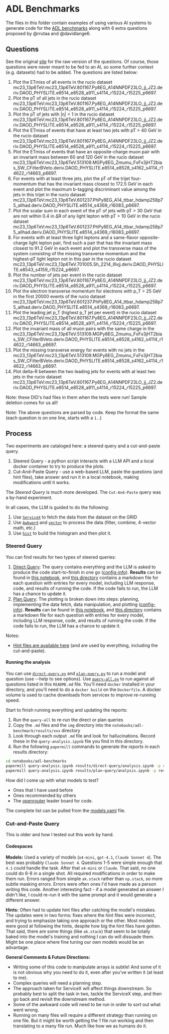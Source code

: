 # ADL Benchmarks

The files in this folder contain examples of using various AI systems to generate code for the [ADL benchmarks](https://github.com/iris-hep/adl-benchmarks-index) along with 6 extra questions proposed by @rrutaa and @davidlange6.

## Questions

See the original [site](https://github.com/iris-hep/adl-benchmarks-index) for the raw version of the questions. Of course, those questions were never meant to be fed to an AI, so some further context (e.g. datasets) had to be added. The questions are listed below:

1. Plot the ETmiss of all events in the rucio dataset mc23_13p6TeV:mc23_13p6TeV.801167.Py8EG_A14NNPDF23LO_jj_JZ2.deriv.DAOD_PHYSLITE.e8514_e8528_a911_s4114_r15224_r15225_p6697.
1. Plot the pT of all jets in the rucio dataset mc23_13p6TeV:mc23_13p6TeV.801167.Py8EG_A14NNPDF23LO_jj_JZ2.deriv.DAOD_PHYSLITE.e8514_e8528_a911_s4114_r15224_r15225_p6697.
1. Plot the pT of jets with |η| < 1 in the rucio dataset mc23_13p6TeV:mc23_13p6TeV.801167.Py8EG_A14NNPDF23LO_jj_JZ2.deriv.DAOD_PHYSLITE.e8514_e8528_a911_s4114_r15224_r15225_p6697.
1. Plot the ETmiss of events that have at least two jets with pT > 40 GeV in the rucio dataset mc23_13p6TeV:mc23_13p6TeV.801167.Py8EG_A14NNPDF23LO_jj_JZ2.deriv.DAOD_PHYSLITE.e8514_e8528_a911_s4114_r15224_r15225_p6697.
1. Plot the ETmiss of events that have an opposite-charge muon pair with an invariant mass between 60 and 120 GeV in the rucio dataset mc23_13p6TeV:mc23_13p6TeV.513109.MGPy8EG_Zmumu_FxFx3jHT2bias_SW_CFilterBVeto.deriv.DAOD_PHYSLITE.e8514_e8528_s4162_s4114_r14622_r14663_p6697.
1. For events with at least three jets, plot the pT of the trijet four-momentum that has the invariant mass closest to 172.5 GeV in each event and plot the maximum b-tagging discriminant value among the jets in this trijet in the rucio dataset mc23_13p6TeV:mc23_13p6TeV.601237.PhPy8EG_A14_ttbar_hdamp258p75_allhad.deriv.DAOD_PHYSLITE.e8514_s4369_r16083_p6697.
1. Plot the scalar sum in each event of the pT of jets with pT > 30 GeV that are not within 0.4 in ΔR of any light lepton with pT > 10 GeV in the rucio dataset mc23_13p6TeV:mc23_13p6TeV.601237.PhPy8EG_A14_ttbar_hdamp258p75_allhad.deriv.DAOD_PHYSLITE.e8514_s4369_r16083_p6697.
1. For events with at least three light leptons and a same-flavor opposite-charge light lepton pair, find such a pair that has the invariant mass closest to 91.2 GeV in each event and plot the transverse mass of the system consisting of the missing transverse momentum and the highest-pT light lepton not in this pair in the rucio dataset mc23_13p6TeV:mc23_13p6TeV.701005.Sh_2214_lllvjj.deriv.DAOD_PHYSLITE.e8543_s4159_r15224_p6697.
1. Plot the number of jets per event in the rucio dataset mc23_13p6TeV:mc23_13p6TeV.801167.Py8EG_A14NNPDF23LO_jj_JZ2.deriv.DAOD_PHYSLITE.e8514_e8528_a911_s4114_r15224_r15225_p6697.
1. Plot the electron transverse momentum for electrons with p_T > 25 GeV in the first 20000 events of the rucio dataset mc23_13p6TeV:mc23_13p6TeV.601237.PhPy8EG_A14_ttbar_hdamp258p75_allhad.deriv.DAOD_PHYSLITE.e8514_s4369_r16083_p6697.
1. Plot the leading jet p_T (highest p_T jet per event) in the rucio dataset mc23_13p6TeV:mc23_13p6TeV.801167.Py8EG_A14NNPDF23LO_jj_JZ2.deriv.DAOD_PHYSLITE.e8514_e8528_a911_s4114_r15224_r15225_p6697.
1. Plot the invariant mass of all muon pairs with the same charge in the mc23_13p6TeV:mc23_13p6TeV.513109.MGPy8EG_Zmumu_FxFx3jHT2bias_SW_CFilterBVeto.deriv.DAOD_PHYSLITE.e8514_e8528_s4162_s4114_r14622_r14663_p6697.
1. Plot the missing transverse energy for events with no jets in the mc23_13p6TeV:mc23_13p6TeV.513109.MGPy8EG_Zmumu_FxFx3jHT2bias_SW_CFilterBVeto.deriv.DAOD_PHYSLITE.e8514_e8528_s4162_s4114_r14622_r14663_p6697.
1. Plot delta-R between the two leading jets for events with at least two jets in the rucio dataset mc23_13p6TeV:mc23_13p6TeV.801167.Py8EG_A14NNPDF23LO_jj_JZ2.deriv.DAOD_PHYSLITE.e8514_e8528_a911_s4114_r15224_r15225_p6697.

Note: these DID's had files in them when the tests were run! Sample deletion comes for us all!

Note: The above questions are parsed by code. Keep the format the same (each question is on one line, starts with a `1.`.)

## Process

Two experiments are cataloged here: a steered query and a cut-and-paste query.

1. Steered Query - a python script interacts with a LLM API and a local docker container to try to produce the plots.
1. Cut-And-Paste Query - use a web-based LLM, paste the questions (and hint files), take answer and run it in a local notebook, making modifications until it works.

The _Steered Query_ is much more developed. The `Cut-And-Paste` query was a by-hand experiment.

In all cases, the LLM is guided to do the following:

1. Use [`ServiceX`](https://servicex-frontend.readthedocs.io/en/stable/) to fetch the data from the dataset on the GRID
1. Use [`Awkward`](https://awkward-array.org/doc/main/index.html) and [`vector`](https://vector.readthedocs.io/en/latest/index.html) to process the data (filter, combine, 4-vector math, etc.)
1. Use [`hist`](https://hist.readthedocs.io/en/latest/) to build the histogram and then plot it.

### Steered Query

You can find results for two types of steered queries:

1. [Direct Query](direct-query.py): The query contains everything and the LLM is asked to produce the code start-to-finish in one go ([config-info](direct-query-config.yaml)). **Results** can be found in [this notebook](results/direct-query/analysis.ipynb), and [this directory](results/direct-query/) contains a markdown file for each question with entries for every model, including LLM response, code, and results of running the code. If the code fails to run, the LLM has a chance to update it.
1. [Plan Query](plan-query.py): The plotting is broken down into steps: planning, implementing the data fetch, data manipulation, and plotting ([config-info](plan-query-config.yaml)). **Results** can be found in [this notebook](results/plan-query/analysis.ipynb), and [this directory](results/plan-query/) contains a markdown file for each question with entries for every model, including LLM response, code, and results of running the code. If the code fails to run, the LLM has a chance to update it.

Notes:

* [Hint files are available here](https://github.com/gordonwatts/hep-programming-hints) (and are used by everything, including the cut-and-paste).

#### Running the analysis

You can use [`direct-query.py`](direct-query.py) and [`plan-query.py`](plan-query.py) to run a model and question (use --help to see options). Use [`query-all.py`](query-all.py) to run against all questions listed in this `README.md` file. You'll need `docker` installed in your directory, and you'll need to do a `docker build` on the `Dockerfile`. A docker volume is used to cache downloads from servicex to improve re-running speed.

Start to finish running everything and updating the reports:

1. Run the `query-all` to re-run the direct or plan queries
1. Copy the `.md` files and the `img` directory into the `notebooks/adl-benchmark/results/xxx` directory
1. Look through each output `.md` file and look for hallucinations. Record these in the `query-analysis.ipynb` file you find in this directory.
1. Run the following `papermill` commands to generate the _reports_ in each results directory:

```bash
cd notebooks/adl-benchmarks
papermill query-analysis.ipynb results/direct-query/analysis.ipynb -p results_dir direct-query
papermill query-analysis.ipynb results/plan-query/analysis.ipynb -p results_dir plan-query
```

How did I come up with what models to test?

* Ones that I have used before
* Ones recommended by others
* The [openrouter](https://openrouter.ai/rankings?category=programming#categories) leader board for code.

The complete list can be pulled from the [models.yaml](models.yaml) file.

### Cut-and-Paste Query

This is older and how I tested out this work by hand.

#### Codespaces

**Models:** Used a variety of models (`o4-mini`, `gpt-4.1`, `Claude Sonnet 4`). The best was probably `Claude Sonnet 4`. Questions 1-5 were simple enough that `4.1` could handle the task. After that `o4-mini` or `Claude`. That said, no one could do 6-8 in a single shot. All required modifications in order to make them run. Errors ranged from simple `ak.stack` rather than `np.stack`, so more subtle masking errors. Errors were often ones I'd have made as a person writing this code. Another interesting fact - if a model generated an answer I didn't like, I could re-run it with the same prompt and it would generate a different answer.

**Hints:** Often had to update hint files after catching the model's mistakes. The updates were in two forms: fixes where the hint files were incorrect, and trying to emphasize taking one approach or the other. Most models were good at following the hints, despite how big the hint files have gotten. That said, there are some things (like `ak.stack`) that seem to be totally baked into the model's training and nothing I can do will dissuade them. Might be one place where fine tuning our own models would be an advantage.

**General Comments & Future Directions:**

* Writing some of this code to manipulate arrays is subtle! And some of it is not obvious why you need to do it, even after you've written it (at least to me).
* Complex queries will need a planning step.
* The approach taken for ServiceX will affect things downstream. So probably best to split the task in two, tackle the ServiceX step, and then go back and revisit the downstream method.
* Some of the awkward code will need to be run in order to sort out what went wrong.
* Running on many files will require a different strategy than running on one file. But it might be worth getting the 1 file run working and then translating to a many file run. Much like how we as humans do it.
